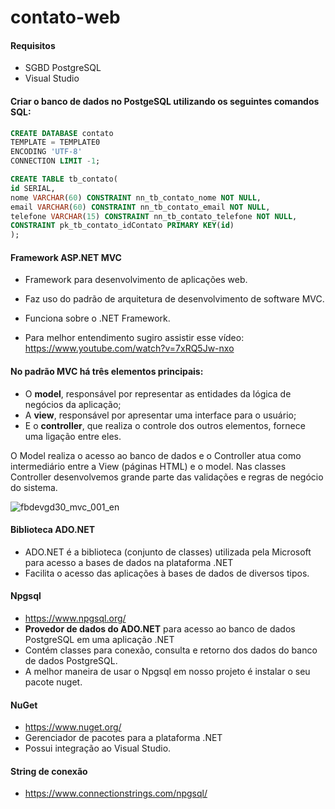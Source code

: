 # contato-web

#### Requisitos
- SGBD PostgreSQL
- Visual Studio

#### Criar o banco de dados no PostgeSQL utilizando os seguintes comandos SQL:
```sql
CREATE DATABASE contato
TEMPLATE = TEMPLATE0
ENCODING 'UTF-8'
CONNECTION LIMIT -1;

CREATE TABLE tb_contato(
id SERIAL,
nome VARCHAR(60) CONSTRAINT nn_tb_contato_nome NOT NULL,
email VARCHAR(60) CONSTRAINT nn_tb_contato_email NOT NULL,
telefone VARCHAR(15) CONSTRAINT nn_tb_contato_telefone NOT NULL,
CONSTRAINT pk_tb_contato_idContato PRIMARY KEY(id)
);
```

#### Framework ASP.NET MVC
- Framework para desenvolvimento de aplicações web.
- Faz uso do padrão de arquitetura de desenvolvimento de software MVC.
- Funciona sobre o .NET Framework.

- Para melhor entendimento sugiro assistir esse vídeo: 
https://www.youtube.com/watch?v=7xRQ5Jw-nxo

#### No padrão MVC há três elementos principais:
- O **model**, responsável por representar as entidades da lógica de negócios da aplicação;
- A **view**, responsável por apresentar uma interface para o usuário;
- E o **controller**, que realiza o controle dos outros elementos, fornece uma ligação entre eles.


O Model realiza o acesso ao banco de dados e o Controller atua como intermediário entre a View (páginas HTML) e o model.
Nas classes Controller desenvolvemos grande parte das validações e regras de negócio do sistema.

![fbdevgd30_mvc_001_en](https://user-images.githubusercontent.com/56240254/82829502-d0434880-9e89-11ea-8177-90a62c90e6d9.png)

#### Biblioteca ADO.NET
- ADO.NET é a biblioteca (conjunto de classes) utilizada pela Microsoft para acesso a bases de dados na plataforma .NET
- Facilita o acesso das aplicações à bases de dados de diversos tipos.

#### Npgsql
- https://www.npgsql.org/
- **Provedor de dados do ADO.NET** para acesso ao banco de dados PostgreSQL em uma aplicação .NET
- Contém classes para conexão, consulta e retorno dos dados do banco de dados PostgreSQL.
- A melhor maneira de usar o Npgsql em nosso projeto é instalar o seu pacote nuget.

#### NuGet
- https://www.nuget.org/
- Gerenciador de pacotes para a plataforma .NET
- Possui integração ao Visual Studio.

#### String de conexão
- https://www.connectionstrings.com/npgsql/
